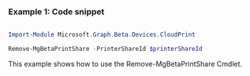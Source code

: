 ### Example 1: Code snippet

```powershell

Import-Module Microsoft.Graph.Beta.Devices.CloudPrint

Remove-MgBetaPrintShare -PrinterShareId $printerShareId

```
This example shows how to use the Remove-MgBetaPrintShare Cmdlet.

